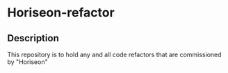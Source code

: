 # Horiseon-refactor

## Description
This repository is to hold any and all code refactors that are commissioned by "Horiseon"

